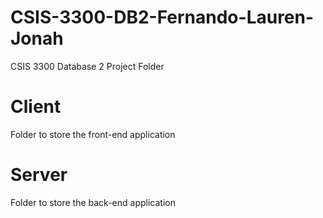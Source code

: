 # CSIS-3300-DB2-Fernando-Lauren-Jonah
CSIS 3300 Database 2 Project Folder

# Client
Folder to store the front-end application

# Server
Folder to store the back-end application
